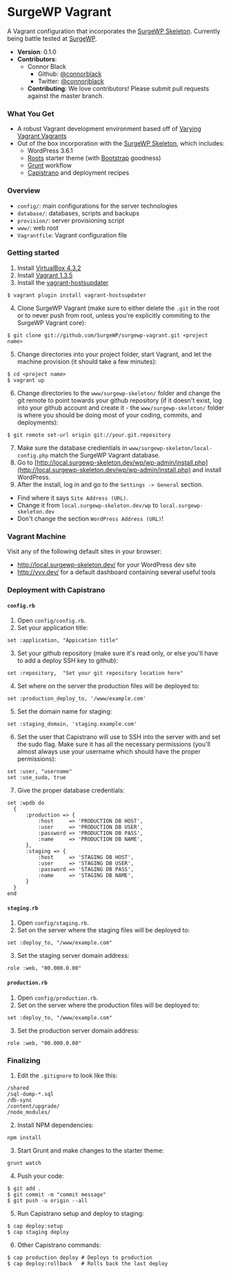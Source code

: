 # SurgeWP Vagrant
A Vagrant configuration that incorporates the [SurgeWP Skeleton](https://github.com/SurgeWP/surgewp-skeleton). Currently being battle tested at [SurgeWP](http://www.surgewp.com/).

  * **Version**: 0.1.0
  * **Contributors**:
    * Connor Black 
      * Github: [@connorblack](http://github.com/connorblack)
      * Twitter: [@connorjblack](https://twitter.com/connorjblack)
    * **Contributing**: We love contributors! Please submit pull requests against the master branch.

### What You Get

  * A robust Vagrant development environment based off of [Varying Vagrant Vagrants](https://github.com/10up/varying-vagrant-vagrants)
  * Out of the box incorporation with the [SurgeWP Skeleton](https://github.com/SurgeWP/surgewp-skeleton), which includes:
    * WordPress 3.6.1
    * [Roots](http://roots.io/) starter theme (with [Bootstrap](http://getbootstrap.com/) goodness)
    * [Grunt](http://gruntjs.com/) workflow
    * [Capistrano](http://www.capistranorb.com/) and deployment recipes 

### Overview

  * `config/`: main configurations for the server technologies
  * `database/`: databases, scripts and backups
  * `provision/`: server provisioning script
  * `www/`: web root
  * `Vagrantfile`: Vagrant configuration file

### Getting started

1. Install [VirtualBox 4.3.2](https://www.virtualbox.org/wiki/Downloads)
2. Install [Vagrant 1.3.5](http://downloads.vagrantup.com/tags/v1.3.5)
3. Install the [vagrant-hostsupdater](https://github.com/cogitatio/vagrant-hostsupdater)

  ```
  $ vagrant plugin install vagrant-hostsupdater
  ```
4. Clone SurgeWP Vagrant (make sure to either delete the `.git` in the root or to never push from root, unless you're explicitly commiting to the SurgeWP Vagrant core):

  ```
  $ git clone git://github.com/SurgeWP/surgewp-vagrant.git <project name>
  ```
5. Change directories into your project folder, start Vagrant, and let the machine provision (it should take a few minutes):

  ```
  $ cd <project name>
  $ vagrant up
  ```
6. Change directories to the `www/surgewp-skeleton/` folder and change the git remote to point towards your github repository (if it doesn't exist, log into your github account and create it - the `www/surgewp-skeleton/` folder is where you should be doing most of your coding, commits, and deployments):

  ```
  $ git remote set-url origin git://your.git.repository
  ```
7. Make sure the database credientials in `www/surgewp-skeleton/local-config.php` match the SurgeWP Vagrant database.
8. Go to [http://local.surgewp-skeleton.dev/wp/wp-admin/install.php](http://local.surgewp-skeleton.dev/wp/wp-admin/install.php) and install WordPress.
9. After the install, log in and go to the `Settings -> General` section.
  * Find where it says `Site Address (URL)`.
  * Change it from `local.surgewp-skeleton.dev/wp` to `local.surgewp-skeleton.dev`
  * Don't change the section `WordPress Address (URL)`!

### Vagrant Machine
Visit any of the following default sites in your browser:
  
  * http://local.surgewp-skeleton.dev/ for your WordPress dev site
  * http://vvv.dev/ for a default dashboard containing several useful tools

### Deployment with Capistrano
#### `config.rb`

1. Open `config/config.rb`.
2. Set your application title:

  ```
  set :application, "Appication title"
  ```
3. Set your github repository (make sure it's read only, or else you'll have to add a deploy SSH key to github):

  ```
  set :repository,  "Set your git repository location here"
  ```
4. Set where on the server the production files will be deployed to:
  
  ```
  set :production_deploy_to, '/www/example.com'
  ```
5. Set the domain name for staging:

  ```
  set :staging_domain, 'staging.example.com'
  ```
6. Set the user that Capistrano will use to SSH into the server with and set the sudo flag. Make sure it has all the necessary permissions (you'll almost always use your username which should have the proper permissions):

  ```
  set :user, "username"
  set :use_sudo, true
  ```
7. Give the proper database credentials:

  ```
  set :wpdb do
  	{
  		:production => {
  			:host     => 'PRODUCTION DB HOST',
  			:user     => 'PRODUCTION DB USER',
  			:password => 'PRODUCTION DB PASS',
  			:name     => 'PRODUCTION DB NAME',
  		},
  		:staging => {
  			:host     => 'STAGING DB HOST',
  			:user     => 'STAGING DB USER',
  			:password => 'STAGING DB PASS',
  			:name     => 'STAGING DB NAME',
  		}
  	}
  end
  ```
  
#### `staging.rb`
1. Open `config/staging.rb`.
2. Set on the server where the staging files will be deployed to:

  ```
  set :deploy_to, "/www/example.com"
  ```
3. Set the staging server domain address:

  ```
  role :web, "00.000.0.00"
  ```
  
#### `production.rb`
1. Open `config/production.rb`.
2. Set on the server where the production files will be deployed to:

  ```
  set :deploy_to, "/www/example.com"
  ```
3. Set the production server domain address:

  ```
  role :web, "00.000.0.00"
  ```

### Finalizing
1. Edit the `.gitignore` to look like this:

  ```
  /shared
  /sql-dump-*.sql
  /db-sync
  /content/upgrade/
  /node_modules/
  ```
2. Install NPM dependencies:

  ```
  npm install
  ```
3. Start Grunt and make changes to the starter theme:
  
  ```
  grunt watch
  ```
4. Push your code:
  
  ```
  $ git add .
  $ git commit -m "commit message"
  $ git push -u origin --all
  ```
5. Run Capistrano setup and deploy to staging:
  
  ```
  $ cap deploy:setup
  $ cap staging deploy
  ```
6. Other Capistrano commands:
  
  ```
  $ cap production deploy # Deploys to production
  $ cap deploy:rollback   # Rolls back the last deploy
  ```
  
